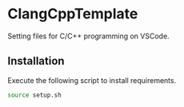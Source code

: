 # ClangCppTemplate
Setting files for C/C++ programming on VSCode.

## Installation
Execute the following script to install requirements.  
```bash
source setup.sh
```